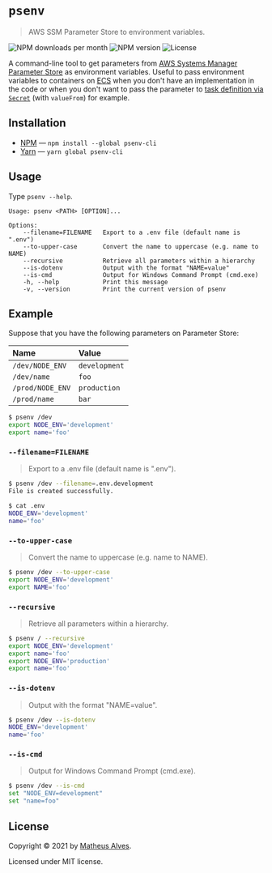 # `psenv`

> AWS SSM Parameter Store to environment variables.

![NPM downloads per month](https://img.shields.io/npm/dm/psenv-cli)
![NPM version](https://img.shields.io/npm/v/psenv-cli)
![License](https://img.shields.io/npm/l/psenv-cli)

A command-line tool to get parameters from [AWS Systems Manager Parameter Store](https://docs.aws.amazon.com/systems-manager/latest/userguide/systems-manager-parameter-store.html) as environment variables. Useful to pass environment variables to containers on [ECS](https://aws.amazon.com/pt/ecs/?whats-new-cards.sort-by=item.additionalFields.postDateTime&whats-new-cards.sort-order=desc&ecs-blogs.sort-by=item.additionalFields.createdDate&ecs-blogs.sort-order=desc) when you don't have an implementation in the code or when you don't want to pass the parameter to [task definition via `Secret`](https://docs.aws.amazon.com/AWSCloudFormation/latest/UserGuide/aws-properties-ecs-taskdefinition-secret.html) (with `valueFrom`) for example.

## Installation

- [NPM](https://www.npmjs.com/) &mdash; `npm install --global psenv-cli`
- [Yarn](https://yarnpkg.com/) &mdash; `yarn global psenv-cli`

## Usage

Type `psenv --help`.

```
Usage: psenv <PATH> [OPTION]...

Options:
    --filename=FILENAME   Export to a .env file (default name is ".env")
    --to-upper-case       Convert the name to uppercase (e.g. name to NAME)
    --recursive           Retrieve all parameters within a hierarchy
    --is-dotenv           Output with the format "NAME=value"
    --is-cmd              Output for Windows Command Prompt (cmd.exe)
    -h, --help            Print this message
    -v, --version         Print the current version of psenv
```

## Example

Suppose that you have the following parameters on Parameter Store:

| Name             | Value         |
|:-----------------|:--------------|
| `/dev/NODE_ENV`  | `development` |
| `/dev/name`      | `foo`         |
| `/prod/NODE_ENV` | `production`  |
| `/prod/name`     | `bar`         |

```bash
$ psenv /dev
export NODE_ENV='development'
export name='foo'
```

### `--filename=FILENAME`

> Export to a .env file (default name is ".env").

```bash
$ psenv /dev --filename=.env.development
File is created successfully.

$ cat .env
NODE_ENV='development'
name='foo'
```

### `--to-upper-case`

> Convert the name to uppercase (e.g. name to NAME).

```bash
$ psenv /dev --to-upper-case
export NODE_ENV='development'
export NAME='foo'
```

### `--recursive`

> Retrieve all parameters within a hierarchy.

```bash
$ psenv / --recursive
export NODE_ENV='development'
export name='foo'
export NODE_ENV='production'
export name='foo'
```

### `--is-dotenv`

> Output with the format "NAME=value".

```bash
$ psenv /dev --is-dotenv
NODE_ENV='development'
name='foo'
```

### `--is-cmd`

> Output for Windows Command Prompt (cmd.exe).

```bash
$ psenv /dev --is-cmd
set "NODE_ENV=development"
set "name=foo"
```

## License

Copyright &copy; 2021 by [Matheus Alves](https://theuves.me/).

Licensed under MIT license.
